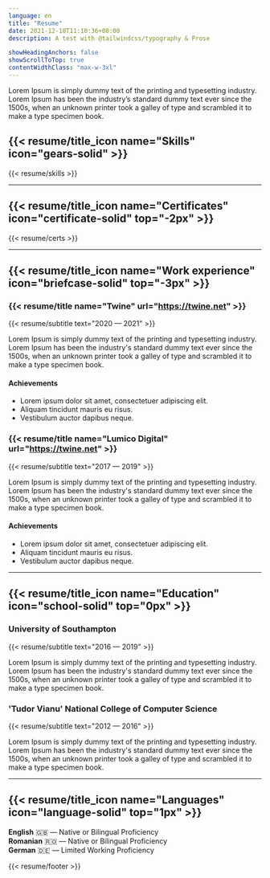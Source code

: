 ```yaml
---
language: en
title: "Resume"
date: 2021-12-18T11:10:36+08:00
description: A test with @tailwindcss/typography & Prose

showHeadingAnchors: false
showScrollToTop: true
contentWidthClass: "max-w-3xl"
---
```


<!-- {{< resume/intro >}} -->

Lorem Ipsum is simply dummy text of the printing and typesetting industry. Lorem Ipsum has been the industry’s standard dummy text ever since the 1500s, when an unknown printer took a galley of type and scrambled it to make a type specimen book.

## {{< resume/title_icon name="Skills" icon="gears-solid" >}}

{{< resume/skills >}}

---

## {{< resume/title_icon name="Certificates" icon="certificate-solid" top="-2px" >}}

{{< resume/certs >}}

---

## {{< resume/title_icon name="Work experience" icon="briefcase-solid" top="-3px" >}}

### {{< resume/title name="Twine" url="https://twine.net" >}}
{{< resume/subtitle text="2020 — 2021" >}}

Lorem Ipsum is simply dummy text of the printing and typesetting industry. Lorem Ipsum has been the industry's standard dummy text ever since the 1500s, when an unknown printer took a galley of type and scrambled it to make a type specimen book.

#### Achievements

- Lorem ipsum dolor sit amet, consectetuer adipiscing elit.
- Aliquam tincidunt mauris eu risus.
- Vestibulum auctor dapibus neque.

### {{< resume/title name="Lumico Digital" url="https://twine.net" >}}
{{< resume/subtitle text="2017 — 2019" >}}

Lorem Ipsum is simply dummy text of the printing and typesetting industry. Lorem Ipsum has been the industry's standard dummy text ever since the 1500s, when an unknown printer took a galley of type and scrambled it to make a type specimen book.

#### Achievements

- Lorem ipsum dolor sit amet, consectetuer adipiscing elit.
- Aliquam tincidunt mauris eu risus.
- Vestibulum auctor dapibus neque.

---

## {{< resume/title_icon name="Education" icon="school-solid" top="0px" >}}

### University of Southampton
{{< resume/subtitle text="2016 — 2019" >}}

Lorem Ipsum is simply dummy text of the printing and typesetting industry.  
Lorem Ipsum has been the industry's standard dummy text ever since the 1500s, when an unknown printer took a galley of type and scrambled it to make a type specimen book.

### 'Tudor Vianu' National College of Computer Science
{{< resume/subtitle text="2012 — 2016" >}}

Lorem Ipsum is simply dummy text of the printing and typesetting industry.  
Lorem Ipsum has been the industry's standard dummy text ever since the 1500s, when an unknown printer took a galley of type and scrambled it to make a type specimen book.

---

## {{< resume/title_icon name="Languages" icon="language-solid" top="1px" >}}

**English** 🇬🇧 — Native or Bilingual Proficiency  
**Romanian** 🇷🇴 — Native or Bilingual Proficiency  
**German** 🇩🇪 — Limited Working Proficiency

{{< resume/footer >}}
